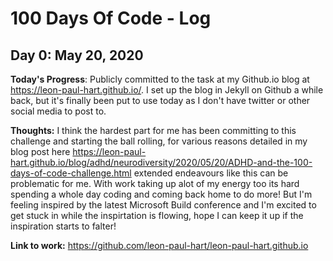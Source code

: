 # 100 Days Of Code - Log

## Day 0: May 20, 2020

**Today's Progress**: Publicly committed to the task at my Github.io blog at <https://leon-paul-hart.github.io/>. I set up the blog in Jekyll on Github a while back, but it's finally been put to use today as I don't have twitter or other social media to post to.

**Thoughts:** I think the hardest part for me has been committing to this challenge and starting the ball rolling, for various reasons detailed in my blog post here <https://leon-paul-hart.github.io/blog/adhd/neurodiversity/2020/05/20/ADHD-and-the-100-days-of-code-challenge.html> extended endeavours like this can be problematic for me. With work taking up alot of my energy too its hard spending a whole day coding and coming back home to do more! But I'm feeling inspired by the latest Microsoft Build conference and I'm excited to get stuck in while the inspirtation is flowing, hope I can keep it up if the inspiration starts to falter!

**Link to work:** <https://github.com/leon-paul-hart/leon-paul-hart.github.io>
